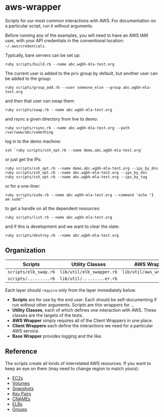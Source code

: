 # aws-wrapper

Scripts for our most common interactions with AWS. 
For documentation on a particular script, run it without arguments.

Before running any of the examples, you will need to have an AWS IAM user,
with your API credentials in the conventional location: `~/.aws/credentials`.

Typically, bare servers can be set up:
```
ruby scripts/build.rb --name abc.wgbh-mla-test.org
```

The current user is added to the priv group by default,
but another user can be added to the group:
```
ruby scripts/group_add.rb --user someone_else --group abc.wgbh-mla-test.org
```

and then that user can swap them:
```
ruby scripts/swap.rb --name abc.wgbh-mla-test.org
```

and rsync a given directory from live to demo:
```
ruby scripts/rsync.rb --name abc.wgbh-mla-test.org --path /var/www/abc/something
```

log in to the demo machine:
```
ssh `ruby scripts/ssh_opt.rb --name demo.abc.wgbh-mla-test.org`
```

or just get the IPs:
```
ruby scripts/ssh_opt.rb --name demo.abc.wgbh-mla-test.org --ips_by_dns
ruby scripts/ssh_opt.rb --name abc.wgbh-mla-test.org --ips_by_dns
ruby scripts/ssh_opt.rb --name abc.wgbh-mla-test.org --ips_by_tag
```

or for a one-liner:
```
ruby scripts/sudo.rb --name abc.wgbh-mla-test.org --command 'echo "I am sudo"'
```

to get a handle on all the dependent resources:
```
ruby scripts/list.rb --name abc.wgbh-mla-test.org
```

and if this is development and we want to clear the slate:
```
ruby scripts/destroy.rb --name abc.wgbh-mla-test.org
```

## Organization

| Scripts | Utility Classes | AWS Wrapper | Client Wrappers | Base Wrapper |
| ---- | ---- | ---- | ---- | ---- |
| `scripts/elb_swap.rb` | `lib/util/elb_swapper.rb` | `lib/util/aws_wrapper.rb` | `lib/core/elb_wrapper.rb` | `lib/core/base_wrapper.rb` |
| `scripts/.........rb` | `lib/util/.........er.rb` |  | `lib/core/..._wrapper.rb` |  |

Each layer should `require` only from the layer immediately below.

- **Scripts** are for use by the end user. Each should be self-documenting if run without other arguments. Scripts are thin wrappers for ...
- **Utility Classes**, each of which defines one interaction with AWS. These classes are the targets of the tests.
- **AWS Wrapper** simply requires all of the Client Wrappers in one place.
- **Client Wrappers** each define the interactions we need for a particular AWS service.
- **Base Wrapper** provides logging and the like.

## Reference

The scripts create all kinds of interrelated AWS resources. If you want to keep an eye on them
(may need to change region to match yours):

- [EC2s](https://console.aws.amazon.com/ec2/v2/home?region=us-east-1#Instances:sort=desc:launchTime)
- [Volumes](https://console.aws.amazon.com/ec2/v2/home?region=us-east-1#Volumes:sort=desc:createTime)
- [Snapshots](https://console.aws.amazon.com/ec2/v2/home?region=us-east-1#Snapshots:sort=startTime)
- [Key Pairs](https://console.aws.amazon.com/ec2/v2/home?region=us-east-1#KeyPairs:sort=keyName)
- [CNAMEs](https://console.aws.amazon.com/route53/home?region=us-east-1)
- [ELBs](https://console.aws.amazon.com/ec2/v2/home?region=us-east-1#LoadBalancers:)
- [Groups](https://console.aws.amazon.com/iam/home?region=us-east-1#groups)
